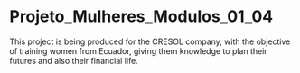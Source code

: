 # Projeto_Mulheres_Modulos_01_04
This project is being produced for the CRESOL company, with the objective of training women from Ecuador, giving them knowledge to plan their futures and also their financial life.
